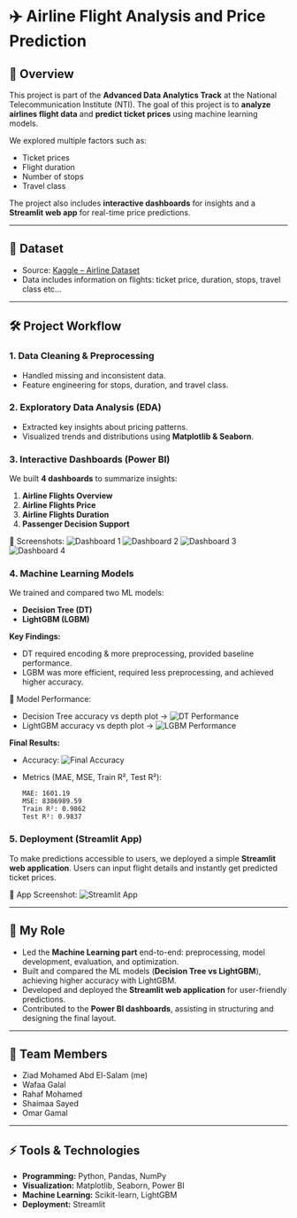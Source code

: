# ✈️ Airline Flight Analysis and Price Prediction

## 📌 Overview

This project is part of the **Advanced Data Analytics Track** at the National Telecommunication Institute (NTI).
The goal of this project is to **analyze airlines flight data** and **predict ticket prices** using machine learning models.

We explored multiple factors such as:

* Ticket prices
* Flight duration
* Number of stops
* Travel class

The project also includes **interactive dashboards** for insights and a **Streamlit web app** for real-time price predictions.

---

## 📂 Dataset

* Source: [Kaggle – Airline Dataset](https://www.kaggle.com/datasets/rohitgrewal/airlines-flights-data)
* Data includes information on flights: ticket price, duration, stops, travel class etc...

---

## 🛠 Project Workflow

### 1. Data Cleaning & Preprocessing

* Handled missing and inconsistent data.
* Feature engineering for stops, duration, and travel class.

### 2. Exploratory Data Analysis (EDA)

* Extracted key insights about pricing patterns.
* Visualized trends and distributions using **Matplotlib & Seaborn**.

### 3. Interactive Dashboards (Power BI)

We built **4 dashboards** to summarize insights:

1. **Airline Flights Overview**
2. **Airline Flights Price**
3. **Airline Flights Duration**
4. **Passenger Decision Support**

📸 Screenshots:
![Dashboard 1](https://github.com/ZiadAbdElSalam2003/Airlines-Flights-Data-Analysis-Price-prediction/blob/1248d8cb2fa070308a34e865d168c83b81d2974f/assets/dashboard1.png)
![Dashboard 2](https://github.com/ZiadAbdElSalam2003/Airlines-Flights-Data-Analysis-Price-prediction/blob/1248d8cb2fa070308a34e865d168c83b81d2974f/assets/dashboard2.png)
![Dashboard 3](https://github.com/ZiadAbdElSalam2003/Airlines-Flights-Data-Analysis-Price-prediction/blob/1248d8cb2fa070308a34e865d168c83b81d2974f/assets/dashboard3.png)
![Dashboard 4](https://github.com/ZiadAbdElSalam2003/Airlines-Flights-Data-Analysis-Price-prediction/blob/1248d8cb2fa070308a34e865d168c83b81d2974f/assets/dashboard4.png)

### 4. Machine Learning Models

We trained and compared two ML models:

* **Decision Tree (DT)**
* **LightGBM (LGBM)**

**Key Findings:**

* DT required encoding & more preprocessing, provided baseline performance.
* LGBM was more efficient, required less preprocessing, and achieved higher accuracy.

📸 Model Performance:

* Decision Tree accuracy vs depth plot → ![DT Performance](https://github.com/ZiadAbdElSalam2003/Airlines-Flights-Data-Analysis-Price-prediction/blob/1248d8cb2fa070308a34e865d168c83b81d2974f/assets/dt-performance.png)
* LightGBM accuracy vs depth plot → ![LGBM Performance](https://github.com/ZiadAbdElSalam2003/Airlines-Flights-Data-Analysis-Price-prediction/blob/1248d8cb2fa070308a34e865d168c83b81d2974f/assets/LGBM-performance.png)

**Final Results:**

* Accuracy: ![Final Accuracy](https://github.com/ZiadAbdElSalam2003/Airlines-Flights-Data-Analysis-Price-prediction/blob/1248d8cb2fa070308a34e865d168c83b81d2974f/assets/final-acc.png)
* Metrics (MAE, MSE, Train R², Test R²):

  ```
  MAE: 1601.19
  MSE: 8386989.59
  Train R²: 0.9862
  Test R²: 0.9837
  ```

### 5. Deployment (Streamlit App)

To make predictions accessible to users, we deployed a simple **Streamlit web application**.
Users can input flight details and instantly get predicted ticket prices.

📸 App Screenshot:
![Streamlit App](https://github.com/ZiadAbdElSalam2003/Airlines-Flights-Data-Analysis-Price-prediction/blob/1248d8cb2fa070308a34e865d168c83b81d2974f/assets/streamlit-app.png)

---

## 👤 My Role

* Led the **Machine Learning part** end-to-end: preprocessing, model development, evaluation, and optimization.
* Built and compared the ML models (**Decision Tree vs LightGBM**), achieving higher accuracy with LightGBM.
* Developed and deployed the **Streamlit web application** for user-friendly predictions.
* Contributed to the **Power BI dashboards**, assisting in structuring and designing the final layout.

---

## 👥 Team Members

* Ziad Mohamed Abd El-Salam (me)
* Wafaa Galal
* Rahaf Mohamed
* Shaimaa Sayed
* Omar Gamal

---


## ⚡ Tools & Technologies

* **Programming:** Python, Pandas, NumPy
* **Visualization:** Matplotlib, Seaborn, Power BI
* **Machine Learning:** Scikit-learn, LightGBM
* **Deployment:** Streamlit
